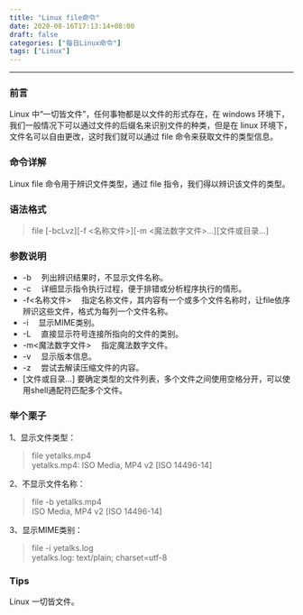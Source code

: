```yaml
---
title: "Linux file命令"
date: 2020-08-16T17:13:14+08:00
draft: false
categories: ["每日Linux命令"]
tags: ["Linux"]
---
```


---

### 前言

Linux 中“一切皆文件”，任何事物都是以文件的形式存在，在 windows 环境下，我们一般情况下可以通过文件的后缀名来识别文件的种类，但是在 linux 环境下，文件名可以自由更改，这时我们就可以通过 file 命令来获取文件的类型信息。

### 命令详解

Linux file 命令用于辨识文件类型，通过 file 指令，我们得以辨识该文件的类型。

### 语法格式

> file [-bcLvz][-f <名称文件>][-m <魔法数字文件>...][文件或目录...]

### 参数说明

- -b 　列出辨识结果时，不显示文件名称。
- -c 　详细显示指令执行过程，便于排错或分析程序执行的情形。
- -f<名称文件> 　指定名称文件，其内容有一个或多个文件名称时，让file依序辨识这些文件，格式为每列一个文件名称。
- -i 　显示MIME类别。
- -L 　直接显示符号连接所指向的文件的类别。
- -m<魔法数字文件> 　指定魔法数字文件。
- -v 　显示版本信息。
- -z 　尝试去解读压缩文件的内容。
- [文件或目录...]  要确定类型的文件列表，多个文件之间使用空格分开，可以使用shell通配符匹配多个文件。

### 举个栗子

1、显示文件类型：

> file yetalks.mp4  
> yetalks.mp4: ISO Media, MP4 v2 [ISO 14496-14]

2、不显示文件名称：

> file -b yetalks.mp4  
> ISO Media, MP4 v2 [ISO 14496-14]

3、显示MIME类别：

> file -i yetalks.log  
> yetalks.log: text/plain; charset=utf-8

### Tips

Linux 一切皆文件。
